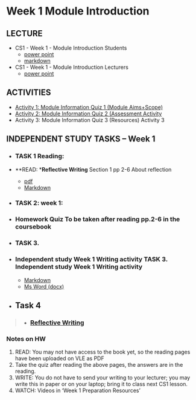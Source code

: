 # Week 1 Module Introduction
## LECTURE
- CS1 - Week 1 - Module Introduction Students 
    - [ power point ](materials/CS1-Week1-ModuleIntroduction-Students.pptx) 
    - [markdown](materials/CS1-Week1-ModuleIntroduction-Students.md)
- CS1 - Week 1 - Module Introduction Lecturers
  -  [power point ](materials/CS1-Week1-ModuleIntroduction-Lecturers.pptx)

## ACTIVITIES
- [Activity 1: Module Information Quiz 1 (Module Aims+Scope)](/csweek1moduleintroduction/materials/Activity1ModuleInformationQuiz1ModuleAimsScope.md)
- [Activity 2: Module Information Quiz 2 (Assessment Activity](/csweek1moduleintroduction/materials/Activity%202ModuleInformationQuiz%202(Assessment)Activity2.md)
- Activity 3: Module Information Quiz 3 (Resources) Activity 3

## INDEPENDENT STUDY TASKS – Week 1
 - ### TASK 1 Reading:
- **READ: ***Reflective Writing** Section 1 pp 2-6 About reflection 
  - [pdf](materials/pp.2-6ofReflectiveWritingPDF.pdf) 
  - [Markdown](materials/pp.2-6ofReflectiveWriting.md) 


- ### TASK 2: week 1: 
- ### Homework Quiz To be taken after reading pp.2-6 in the coursebook 



- ### TASK 3. 
- ### Independent study Week 1 Writing activity TASK 3. Independent study Week 1 Writing activity
  - [Markdown](/csweek2GibbsModel%26Introduction/Independentstudy-Week2writingactivity.md)
  - [Ms Word (docx)](/csweek2GibbsModel%26Introduction/Independentstudy-Week2writingactivity.docx)


- ## Task 4

>- ###  [Reflective Writing](https://youtu.be/QoI67VeE3ds)


### Notes on HW

1. READ: You may not have access to the book yet, so the reading pages have been uploaded on VLE as PDF
2. Take the quiz after reading the above pages, the answers are in the reading.
3. WRITE: You do not have to send your writing to your lecturer; you may write this in paper or on your laptop; bring it to class next CS1 lesson.
4. WATCH: Videos in ‘Week 1 Preparation Resources’
